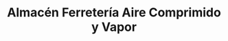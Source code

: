 ---
title: "Almacén Ferretería Aire Comprimido y Vapor"
url: /caracas/almacen-ferreteria-aire-comprimido-y-vapor/
shop: Eisenwaren
---